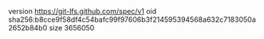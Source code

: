 version https://git-lfs.github.com/spec/v1
oid sha256:b8cce9f58df4c54bafc99f97606b3f214595394568a632c7183050a2652b84b0
size 3656050
